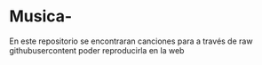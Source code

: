 # Musica-
En este repositorio se encontraran canciones para a través de raw githubusercontent poder reproducirla en la web
